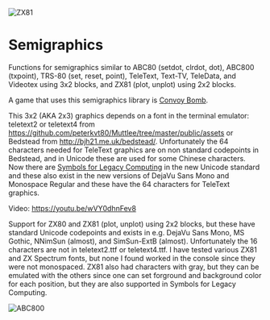 ![ZX81](https://pbs.twimg.com/media/DVAPoNsVwAATn5q?format=jpg&name=large)
# Semigraphics
Functions for semigraphics similar to ABC80 (setdot, clrdot, dot), ABC800 (txpoint), TRS-80 (set, reset, point), TeleText, 
Text-TV, TeleData, and Videotex using 3x2 blocks, and ZX81 (plot, unplot) using 2x2 blocks.

A game that uses this semigraphics library is [Convoy Bomb](https://github.com/mobluse/convoy-bomb).

This 3x2 (AKA 2x3) graphics depends on a font in the terminal emulator: teletext2 or teletext4 from
https://github.com/peterkvt80/Muttlee/tree/master/public/assets or Bedstead from http://bjh21.me.uk/bedstead/. Unfortunately 
the 64 characters needed for TeleText graphics are on non standard codepoints in Bedstead, and in Unicode these are used for some Chinese 
characters. Now there are [Symbols for Legacy Computing](https://en.wikipedia.org/wiki/Symbols_for_Legacy_Computing) in the new Unicode standard
and these also exist in the new versions of DejaVu Sans Mono and Monospace Regular and these have the 64 characters for TeleText graphics.

Video: https://youtu.be/wVY0dhnFev8

Support for ZX80 and ZX81 (plot, unplot) using 2x2 blocks, but these have standard Unicode codepoints and exists in e.g. DejaVu Sans Mono,
MS Gothic, NNimSun (almost), and SimSun-ExtB (almost). Unfortunately the 16 characters are not in teletext2.ttf or teletext4.ttf. 
I have tested various ZX81 and ZX Spectrum fonts, but none I found worked in the console since they were not monospaced. 
ZX81 also had characters with gray, but they can be emulated with the others since one can set forground and background color for 
each position, but they are also supported in Symbols for Legacy Computing.

![ABC800](https://pbs.twimg.com/media/DU0-hfFX0AIk9yN?format=jpg&name=large)
